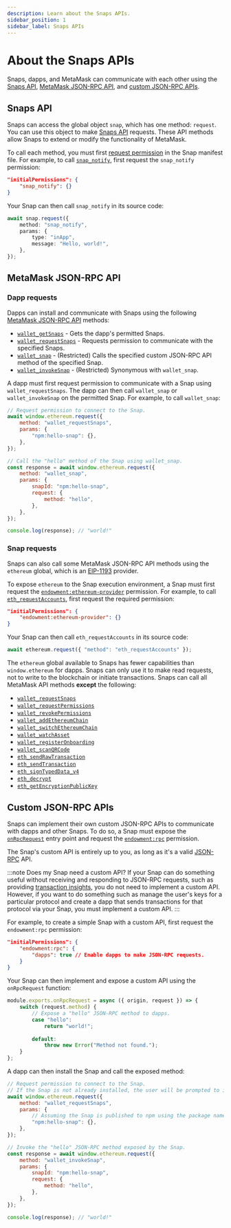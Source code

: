 ```yaml
---
description: Learn about the Snaps APIs.
sidebar_position: 1
sidebar_label: Snaps APIs
---
```


# About the Snaps APIs

Snaps, dapps, and MetaMask can communicate with each other using the [Snaps API](#snaps-api),
[MetaMask JSON-RPC API](#metamask-json-rpc-api), and [custom JSON-RPC APIs](#custom-json-rpc-apis).

## Snaps API

Snaps can access the global object `snap`, which has one method: `request`.
You can use this object to make [Snaps API](../../reference/snaps-api.md) requests.
These API methods allow Snaps to extend or modify the functionality of MetaMask.

To call each method, you must first [request permission](../../how-to/request-permissions.md) in the Snap
manifest file.
For example, to call [`snap_notify`](../../reference/snaps-api.md#snap_notify), first request the
`snap_notify` permission:

```json title="snap.manifest.json"
"initialPermissions": {
    "snap_notify": {}
}
```

Your Snap can then call `snap_notify` in its source code:

```typescript title="index.ts"
await snap.request({
    method: "snap_notify",
    params: {
        type: "inApp",
        message: "Hello, world!",
    },
});
```

## MetaMask JSON-RPC API

### Dapp requests

Dapps can install and communicate with Snaps using the following
[MetaMask JSON-RPC API](/wallet/reference/json-rpc-api) methods:

- [`wallet_getSnaps`](/wallet/reference/wallet_getsnaps) - Gets the dapp's permitted Snaps.
- [`wallet_requestSnaps`](/wallet/reference/wallet_requestsnaps) - Requests permission to
  communicate with the specified Snaps.
- [`wallet_snap`](/wallet/reference/wallet_snap) - (Restricted) Calls the specified custom JSON-RPC
  API method of the specified Snap.
- [`wallet_invokeSnap`](/wallet/reference/wallet_invokesnap) - (Restricted) Synonymous with `wallet_snap`.

A dapp must first request permission to communicate with a Snap using `wallet_requestSnaps`.
The dapp can then call `wallet_snap` or `wallet_invokeSnap` on the permitted Snap.
For example, to call `wallet_snap`:

```js title="index.js"
// Request permission to connect to the Snap.
await window.ethereum.request({
    method: "wallet_requestSnaps",
    params: {
        "npm:hello-snap": {},
    },
});

// Call the "hello" method of the Snap using wallet_snap.
const response = await window.ethereum.request({
    method: "wallet_snap",
    params: {
        snapId: "npm:hello-snap",
        request: { 
            method: "hello",
        },
    },
});

console.log(response); // "world!"
```

### Snap requests

Snaps can also call some MetaMask JSON-RPC API methods using the `ethereum` global, which is an
[EIP-1193](https://eips.ethereum.org/EIPS/eip-1193) provider.

To expose `ethereum` to the Snap execution environment, a Snap must first request the
[`endowment:ethereum-provider`](../../reference/permissions.md#endowmentethereum-provider) permission.
For example, to call [`eth_requestAccounts`](/wallet/reference/eth_requestaccounts), first request
the required permission:

```json title="snap.manifest.json"
"initialPermissions": {
    "endowment:ethereum-provider": {}
}
```

Your Snap can then call `eth_requestAccounts` in its source code:

```typescript title="index.ts"
await ethereum.request({ "method": "eth_requestAccounts" });
```

The `ethereum` global available to Snaps has fewer capabilities than `window.ethereum` for dapps.
Snaps can only use it to make read requests, not to write to the blockchain or initiate transactions.
Snaps can call all MetaMask API methods **except** the following:

- [`wallet_requestSnaps`](/wallet/reference/wallet_requestSnaps)
- [`wallet_requestPermissions`](/wallet/reference/wallet_requestPermissions)
- [`wallet_revokePermissions`](/wallet/reference/wallet_revokePermissions)
- [`wallet_addEthereumChain`](/wallet/reference/wallet_addEthereumChain)
- [`wallet_switchEthereumChain`](/wallet/reference/wallet_switchEthereumChain)
- [`wallet_watchAsset`](/wallet/reference/wallet_watchAsset)
- [`wallet_registerOnboarding`](/wallet/reference/wallet_registerOnboarding)
- [`wallet_scanQRCode`](/wallet/reference/wallet_scanQRCode)
- [`eth_sendRawTransaction`](/wallet/reference/eth_sendRawTransaction)
- [`eth_sendTransaction`](/wallet/reference/eth_sendTransaction)
- [`eth_signTypedData_v4`](/wallet/reference/eth_signTypedData_v4)
- [`eth_decrypt`](/wallet/reference/eth_decrypt)
- [`eth_getEncryptionPublicKey`](/wallet/reference/eth_getEncryptionPublicKey)

## Custom JSON-RPC APIs

Snaps can implement their own custom JSON-RPC APIs to communicate with dapps and other Snaps.
To do so, a Snap must expose the [`onRpcRequest`](../../reference/entry-points.md#onrpcrequest) entry
point and request the [`endowment:rpc`](../../reference/permissions.md#endowmentrpc) permission.

The Snap's custom API is entirely up to you, as long as it's a valid
[JSON-RPC](https://www.jsonrpc.org/specification) API.

:::note Does my Snap need a custom API?
If your Snap can do something useful without receiving and responding to JSON-RPC requests, such as
providing [transaction insights](../../reference/entry-points.md#ontransaction), you do not need to
implement a custom API.
However, if you want to do something such as manage the user's keys for a particular protocol and
create a dapp that sends transactions for that protocol via your Snap, you must implement a custom API.
:::

For example, to create a simple Snap with a custom API, first request the `endowment:rpc` permission:

```json title="snap.manifest.json"
"initialPermissions": {
    "endowment:rpc": {
        "dapps": true // Enable dapps to make JSON-RPC requests.
    }
}
```

Your Snap can then implement and expose a custom API using the `onRpcRequest` function:

```typescript title="index.ts"
module.exports.onRpcRequest = async ({ origin, request }) => {
    switch (request.method) {
        // Expose a "hello" JSON-RPC method to dapps.
        case "hello":
            return "world!";
    
        default:
            throw new Error("Method not found.");
    }
};
```

A dapp can then install the Snap and call the exposed method:

```javascript title="index.js"
// Request permission to connect to the Snap.
// If the Snap is not already installed, the user will be prompted to install it.
await window.ethereum.request({
    method: "wallet_requestSnaps",
    params: {
        // Assuming the Snap is published to npm using the package name "hello-snap".
        "npm:hello-snap": {},
    },
});

// Invoke the "hello" JSON-RPC method exposed by the Snap.
const response = await window.ethereum.request({
    method: "wallet_invokeSnap",
    params: {
        snapId: "npm:hello-snap",
        request: {
            method: "hello",
        },
    },
});

console.log(response); // "world!"
```
